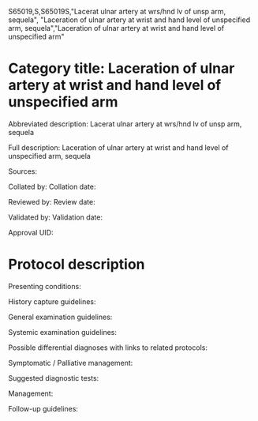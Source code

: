 S65019,S,S65019S,"Lacerat ulnar artery at wrs/hnd lv of unsp arm, sequela", "Laceration of ulnar artery at wrist and hand level of unspecified arm, sequela","Laceration of ulnar artery at wrist and hand level of unspecified arm"
# Category title: Laceration of ulnar artery at wrist and hand level of unspecified arm

Abbreviated description: Lacerat ulnar artery at wrs/hnd lv of unsp arm, sequela

Full description: Laceration of ulnar artery at wrist and hand level of unspecified arm, sequela

Sources:

Collated by:
Collation date:

Reviewed by:
Review date:

Validated by:
Validation date:

Approval UID:

# Protocol description

Presenting conditions:

History capture guidelines:

General examination guidelines:

Systemic examination guidelines:

Possible differential diagnoses with links to related protocols:

Symptomatic / Palliative management:

Suggested diagnostic tests:

Management:

Follow-up guidelines:
